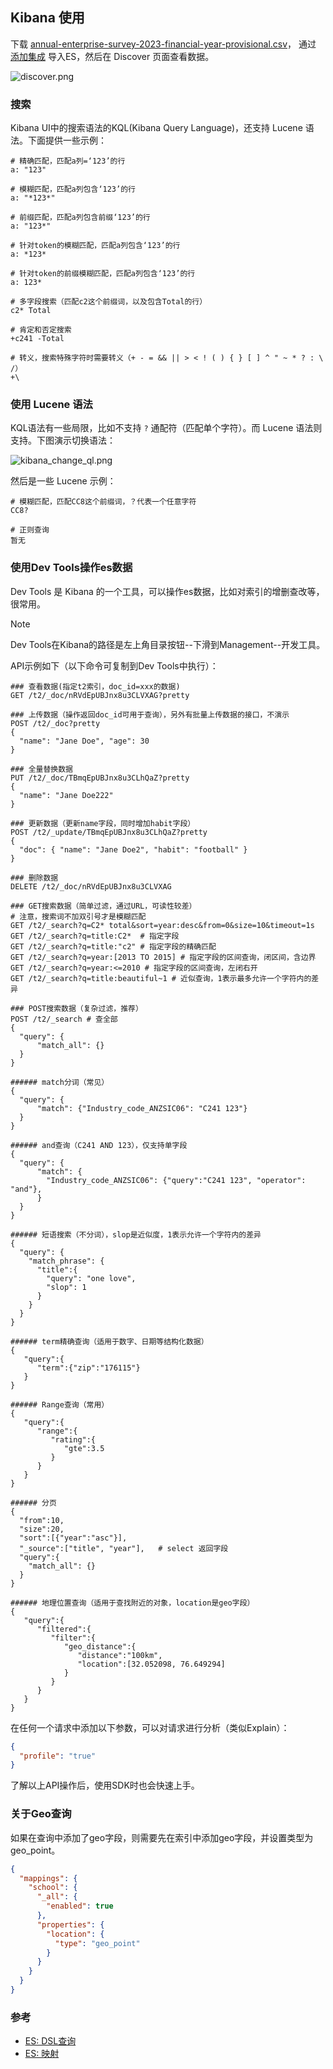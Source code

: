 ## Kibana 使用

下载 [annual-enterprise-survey-2023-financial-year-provisional.csv](annual-enterprise-survey-2023-financial-year-provisional.csv)，
通过 [添加集成][添加集成] 导入ES，然后在 Discover 页面查看数据。

![discover.png](../../img/discover.png)

### 搜索

Kibana UI中的搜索语法的KQL(Kibana Query Language)，还支持 Lucene 语法。下面提供一些示例：

```
# 精确匹配，匹配a列=‘123’的行
a: "123"

# 模糊匹配，匹配a列包含‘123’的行
a: "*123*"

# 前缀匹配，匹配a列包含前缀‘123’的行
a: "123*"

# 针对token的模糊匹配，匹配a列包含‘123’的行
a: *123*

# 针对token的前缀模糊匹配，匹配a列包含‘123’的行
a: 123*

# 多字段搜索（匹配c2这个前缀词，以及包含Total的行）
c2* Total

# 肯定和否定搜索
+c241 -Total

# 转义，搜索特殊字符时需要转义（+ - = && || > < ! ( ) { } [ ] ^ " ~ * ? : \ /）
+\
```

### 使用 Lucene 语法

KQL语法有一些局限，比如不支持 `?` 通配符（匹配单个字符）。而 Lucene 语法则支持。下图演示切换语法：

![kibana_change_ql.png](../../img/kibana_change_ql.png)

然后是一些 Lucene 示例：

```
# 模糊匹配，匹配CC8这个前缀词，？代表一个任意字符
CC8?

# 正则查询
暂无
```

### 使用Dev Tools操作es数据

Dev Tools 是 Kibana 的一个工具，可以操作es数据，比如对索引的增删查改等，很常用。

> [!NOTE]
> Dev Tools在Kibana的路径是左上角目录按钮--下滑到Management--开发工具。

API示例如下（以下命令可复制到Dev Tools中执行）：

```shell
### 查看数据(指定t2索引，doc_id=xxx的数据)
GET /t2/_doc/nRVdEpUBJnx8u3CLVXAG?pretty

### 上传数据（操作返回doc_id可用于查询），另外有批量上传数据的接口，不演示
POST /t2/_doc?pretty
{
  "name": "Jane Doe", "age": 30
}

### 全量替换数据
PUT /t2/_doc/TBmqEpUBJnx8u3CLhQaZ?pretty
{
  "name": "Jane Doe222"
}

### 更新数据（更新name字段，同时增加habit字段）
POST /t2/_update/TBmqEpUBJnx8u3CLhQaZ?pretty
{
  "doc": { "name": "Jane Doe2", "habit": "football" }
}

### 删除数据
DELETE /t2/_doc/nRVdEpUBJnx8u3CLVXAG

### GET搜索数据（简单过滤，通过URL，可读性较差）
# 注意，搜索词不加双引号才是模糊匹配
GET /t2/_search?q=C2* total&sort=year:desc&from=0&size=10&timeout=1s
GET /t2/_search?q=title:C2*  # 指定字段
GET /t2/_search?q=title:"c2" # 指定字段的精确匹配
GET /t2/_search?q=year:[2013 TO 2015] # 指定字段的区间查询，闭区间，含边界
GET /t2/_search?q=year:<=2010 # 指定字段的区间查询，左闭右开
GET /t2/_search?q=title:beautiful~1 # 近似查询，1表示最多允许一个字符内的差异

### POST搜索数据（复杂过滤，推荐）
POST /t2/_search # 查全部
{
  "query": {
      "match_all": {}
  }
}

###### match分词（常见）
{
  "query": {
      "match": {"Industry_code_ANZSIC06": "C241 123"}
  }
}

###### and查询（C241 AND 123），仅支持单字段
{
  "query": {
      "match": {
        "Industry_code_ANZSIC06": {"query":"C241 123", "operator": "and"},
      }
  }
}

###### 短语搜索（不分词），slop是近似度，1表示允许一个字符内的差异
{
  "query": {
    "match_phrase": {
      "title":{
        "query": "one love",
        "slop": 1
      }
    }
  }
}

###### term精确查询（适用于数字、日期等结构化数据）
{
   "query":{
      "term":{"zip":"176115"}
   }
}

###### Range查询（常用）
{
   "query":{
      "range":{
         "rating":{
            "gte":3.5
         }
      }
   }
}

###### 分页
{
  "from":10,
  "size":20,
  "sort":[{"year":"asc"}],
  "_source":["title", "year"],   # select 返回字段
  "query":{
    "match_all": {}
  }
}

###### 地理位置查询（适用于查找附近的对象，location是geo字段）
{
   "query":{
      "filtered":{
         "filter":{
            "geo_distance":{
               "distance":"100km",
               "location":[32.052098, 76.649294]
            }
         }
      }
   }
}
```

在任何一个请求中添加以下参数，可以对请求进行分析（类似Explain）：

```json
{
  "profile": "true"
}
```

了解以上API操作后，使用SDK时也会快速上手。

### 关于Geo查询

如果在查询中添加了geo字段，则需要先在索引中添加geo字段，并设置类型为geo_point。

```json
{
  "mappings": {
    "school": {
      "_all": {
        "enabled": true
      },
      "properties": {
        "location": {
          "type": "geo_point"
        }
      }
    }
  }
}
```

[添加集成]: http://localhost:5601/app/integrations/browse

### 参考

- [ES: DSL查询](https://elasticsearch.litebook.cn/docs/query-dsl.html)
- [ES: 映射](https://elasticsearch.litebook.cn/docs/mapping.html)